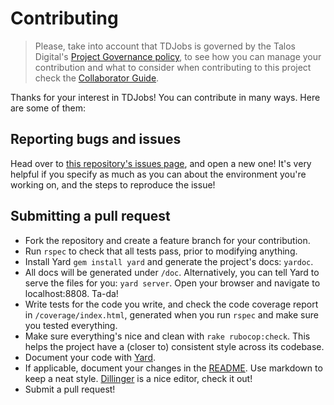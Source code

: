 # Contributing

> Please, take into account that TDJobs is governed by the Talos Digital's
[Project Governance policy](https://github.com/talosdigital/docs), to see how
you can manage your contribution and what to consider when contributing to this
project check the [Collaborator Guide](https://github.com/talosdigital/docs).

Thanks for your interest in TDJobs! You can contribute in many ways. Here are some of them:

## Reporting bugs and issues
Head over to [this repository's issues page](https://github.com/talosdigital/TDJobs/issues), and
open a new one! It's very helpful if you specify as much as you can about the environment you're
working on, and the steps to reproduce the issue!

## Submitting a pull request
- Fork the repository and create a feature branch for your contribution.
- Run ``rspec`` to check that all tests pass, prior to modifying anything.
- Install Yard ``gem install yard`` and generate the project's docs: ``yardoc``.
- All docs will be generated under ``/doc``. Alternatively, you can tell Yard to serve the files
for you: ``yard server``. Open your browser and navigate to localhost:8808. Ta-da!
- Write tests for the code you write, and check the code coverage report in
``/coverage/index.html``, generated when you run ``rspec`` and make sure you tested everything.
- Make sure everything's nice and clean with ``rake rubocop:check``. This helps the project
have a (closer to) consistent style across its codebase.
- Document your code with [Yard](http://www.rubydoc.info/gems/yard/).
- If applicable, document your changes in the [README](README.md). Use markdown to keep a neat
style. [Dillinger](http://dillinger.io/) is a nice editor, check it out!
- Submit a pull request!
